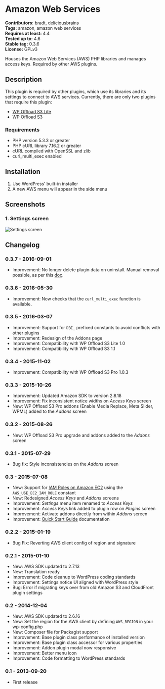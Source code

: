 # Amazon Web Services #
**Contributors:** bradt, deliciousbrains  
**Tags:** amazon, amazon web services  
**Requires at least:** 4.4  
**Tested up to:** 4.6  
**Stable tag:** 0.3.6  
**License:** GPLv3  

Houses the Amazon Web Services (AWS) PHP libraries and manages access keys. Required by other AWS plugins.

## Description ##

This plugin is required by other plugins, which use its libraries and its settings to connect to AWS services. Currently, there are only two plugins that require this plugin:

* [WP Offload S3 Lite](http://wordpress.org/plugins/amazon-s3-and-cloudfront/)
* [WP Offload S3](https://deliciousbrains.com/wp-offload-s3/)

### Requirements ###

* PHP version 5.3.3 or greater
* PHP cURL library 7.16.2 or greater
* cURL compiled with OpenSSL and zlib
* curl_multi_exec enabled

## Installation ##

1. Use WordPress' built-in installer
2. A new AWS menu will appear in the side menu

## Screenshots ##

### 1. Settings screen ###
![Settings screen](https://raw.githubusercontent.com/deliciousbrains/wp-amazon-web-services/assets/screenshot-1.png)


## Changelog ##

### 0.3.7 - 2016-09-01 ###
* Improvement: No longer delete plugin data on uninstall. Manual removal possible, as per this [doc](https://deliciousbrains.com/wp-offload-s3/doc/uninstall/).

### 0.3.6 - 2016-05-30 ###
* Improvement: Now checks that the `curl_multi_exec` function is available.

### 0.3.5 - 2016-03-07 ###
* Improvement: Support for `DBI_` prefixed constants to avoid conflicts with other plugins
* Improvement: Redesign of the Addons page
* Improvement: Compatibility with WP Offload S3 Lite 1.0
* Improvement: Compatibility with WP Offload S3 1.1

### 0.3.4 - 2015-11-02 ###
* Improvement: Compatibility with WP Offload S3 Pro 1.0.3

### 0.3.3 - 2015-10-26 ###
* Improvement: Updated Amazon SDK to version 2.8.18
* Improvement: Fix inconsistent notice widths on _Access Keys_ screen
* New: WP Offload S3 Pro addons (Enable Media Replace, Meta Slider, WPML) added to the _Addons_ screen

### 0.3.2 - 2015-08-26 ###
* New: WP Offload S3 Pro upgrade and addons added to the _Addons_ screen

### 0.3.1 - 2015-07-29 ###
* Bug fix: Style inconsistencies on the _Addons_ screen

### 0.3 - 2015-07-08 ###
* New: Support for [IAM Roles on Amazon EC2](https://deliciousbrains.com/wp-offload-s3/doc/iam-roles/) using the `AWS_USE_EC2_IAM_ROLE` constant
* New: Redesigned _Access Keys_ and _Addons_ screens
* Improvement: _Settings_ menu item renamed to _Access Keys_
* Improvement: _Access Keys_ link added to plugin row on _Plugins_ screen
* Improvement: Activate addons directly from within _Addons_ screen
* Improvement: [Quick Start Guide](https://deliciousbrains.com/wp-offload-s3/doc/quick-start-guide/) documentation

### 0.2.2 - 2015-01-19 ###
* Bug Fix: Reverting AWS client config of region and signature

### 0.2.1 - 2015-01-10 ###
* New: AWS SDK updated to 2.7.13
* New: Translation ready
* Improvement: Code cleanup to WordPress coding standards
* Improvement: Settings notice UI aligned with WordPress style
* Bug: Error if migrating keys over from old Amazon S3 and CloudFront plugin settings

### 0.2 - 2014-12-04 ###
* New: AWS SDK updated to 2.6.16
* New: Set the region for the AWS client by defining `AWS_REGION` in your wp-config.php
* New: Composer file for Packagist support
* Improvement: Base plugin class performance of installed version
* Improvement: Base plugin class accessor for various properties
* Improvement: Addon plugin modal now responsive
* Improvement: Better menu icon
* Improvement: Code formatting to WordPress standards

### 0.1 - 2013-09-20 ###
* First release
